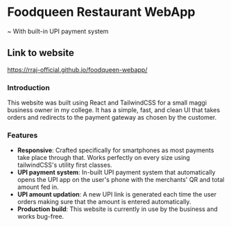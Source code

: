 # Foodqueen Restaurant WebApp
~ With built-in UPI payment system

## Link to website
https://rraj-official.github.io/foodqueen-webapp/


### Introduction
This website was built using React and TailwindCSS for a small maggi business owner in my college. It has a simple, fast, and clean UI that takes orders and redirects to the payment gateway as chosen by the customer. 

### Features
+ **Responsive**: Crafted specifically for smartphones as most payments take place through that. Works perfectly on every size using tailwindCSS's utility first classes.
+ **UPI payment system**: In-built UPI payment system that automatically opens the UPI app on the user's phone with the merchants' QR and total amount fed in.
+ **UPI amount updation**: A new UPI link is generated each time the user orders making sure that the amount is entered automatically.
+ **Production build**: This website is currently in use by the business and works bug-free.
